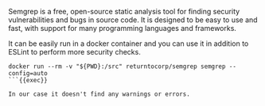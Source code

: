Semgrep is a free, open-source static analysis tool for finding security vulnerabilities and bugs in source code. It is designed to be easy to use and fast, with support for many programming languages and frameworks.

It can be easily run in a docker container and you can use it in addition to ESLint to perform more security checks.

```plain
docker run --rm -v "${PWD}:/src" returntocorp/semgrep semgrep --config=auto
```{{exec}}

In our case it doesn't find any warnings or errors.